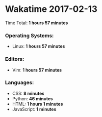 # Wakatime 2017-02-13

Time Total: **1 hours 57 minutes**

### Operating Systems:
- Linux: **1 hours 57 minutes** 

### Editors:
- Vim: **1 hours 57 minutes** 

### Languages:
- CSS: **8 minutes** 
- Python: **46 minutes** 
- HTML: **1 hours 1 minutes** 
- JavaScript: **1 minutes** 

